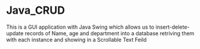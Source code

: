 # Java_CRUD
This is a GUI application with Java Swing which allows us to insert-delete-update records of Name, age and department into a database retriving them with each instance and showing in a Scrollable Text Feild

